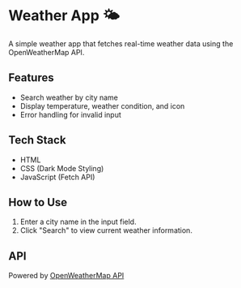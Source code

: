 # Weather App 🌤️

A simple weather app that fetches real-time weather data using the OpenWeatherMap API.

## Features
- Search weather by city name
- Display temperature, weather condition, and icon
- Error handling for invalid input

## Tech Stack
- HTML
- CSS (Dark Mode Styling)
- JavaScript (Fetch API)

## How to Use
1. Enter a city name in the input field.
2. Click "Search" to view current weather information.

## API
Powered by [OpenWeatherMap API](https://openweathermap.org/)
